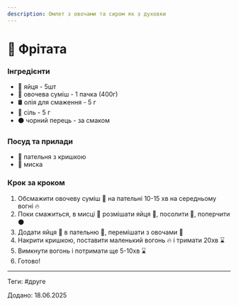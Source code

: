 ```yaml
---
description: Омлет з овочами та сиром як з духовки
---
```


# 🍳 Фрітата

### Інгредієнти

* 🥚 яйця - 5шт
* 🥗 овочева суміш - 1 пачка (400г)
* 🛢️ олія для смаження - 5 г
* :salt: сіль - 5 г
* ⚫ чорний перець - за смаком

### Посуд та прилади

* 🍳 пательня з кришкою
* 🥣 миска

### Крок за кроком

1. Обсмажити овочеву суміш 🥗 на пательні 10-15 хв на середньому вогні 🔥
2. Поки смажиться, в мисці 🥣 розмішати яйця 🥚, посолити :salt:, поперчити ⚫
3. Додати яйця 🥚 в пательню 🍳, перемішати з овочами 🥗
4. Накрити кришкою, поставити маленький вогонь 🔥 і тримати 20хв ⌛
5. Вимкнути вогонь і потримати ще 5-10хв ⌛
6. Готово!

***

Теги: #друге

Додано: 18.06.2025

